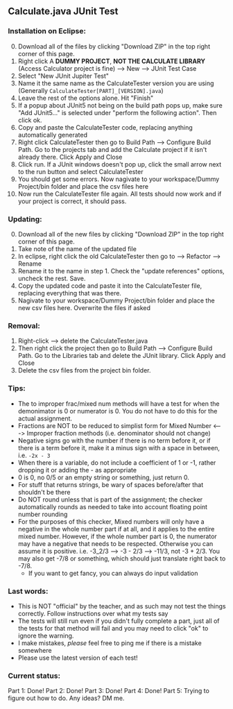 ## Calculate.java JUnit Test
### Installation on Eclipse:

0. Download all of the files by clicking "Download ZIP" in the top right corner of this page.
1. Right click A **DUMMY PROJECT**, **NOT THE CALCULATE LIBRARY** (Access Calculator project is fine) --> New --> JUnit Test Case
2. Select "New JUnit Jupiter Test"
3. Name it the same name as the CalculateTester version you are using (Generally `CalculateTester[PART]_[VERSION].java`)
4. Leave the rest of the options alone. Hit "Finish"
5. If a popup about JUnit5 not being on the build path pops up, make sure "Add JUnit5..." is selected under "perform the following action". Then click ok.
6. Copy and paste the CalculateTester code, replacing anything automatically generated
7. Right click CalculateTester then go to Build Path --> Configure Build Path. Go to the projects tab and add the Calculate project if it isn't already there. Click Apply and Close
8. Click run. If a JUnit windows doesn't pop up, click the small arrow next to the run button and select CalculateTester
9. You should get some errors. Now nagivate to your workspace/Dummy Project/bin folder and place the csv files here
10. Now run the CalculateTester file again. All tests should now work and if your project is correct, it should pass.

### Updating:

0. Download all of the new files by clicking "Download ZIP" in the top right corner of this page.
1. Take note of the name of the updated file
2. In eclipse, right click the old CalculateTester then go to --> Refactor --> Rename
3. Rename it to the name in step 1. Check the "update references" options, uncheck the rest. Save.
4. Copy the updated code and paste it into the CalculateTester file, replacing everything that was there.
5. Nagivate to your workspace/Dummy Project/bin folder and place the new csv files here. Overwrite the files if asked

### Removal:

1. Right-click --> delete the CalculateTester.java
2. Then right click the project then go to Build Path --> Configure Build Path. Go to the Libraries tab and delete the JUnit library. Click Apply and Close
3. Delete the csv files from the project bin folder.

### Tips:
- The to improper frac/mixed num methods will have a test for when the demonimator is 0 or numerator is 0. You do not have to do this for the actual assignment.
- Fractions are NOT to be reduced to simplist form for Mixed Number <---> Improper fraction methods (i.e. denominator should not change)
- Negative signs go with the number if there is no term before it, or if there is a term before it, make it a minus sign with a space in between, i.e. `-2x - 3`
- When there is a variable, do not include a coefficient of 1 or -1, rather dropping it or adding the - as appropriate
- 0 is 0, no 0/5 or an empty string or something, just return 0.
- For stuff that returns strings, be wary of spaces before/after that shouldn't be there
- Do NOT round unless that is part of the assignment; the checker automatically rounds as needed to take into account floating point number rounding
- For the purposes of this checker, Mixed numbers will only have a negative in the whole number part if at all, and it applies to the entire mixed number. However, if the whole number part is 0, the numerator may have a negative that needs to be respected. Otherwise you can assume it is positive. i.e. -3_2/3 --> -3 - 2/3 --> -11/3, not -3 + 2/3. You may also get -7/8 or something, which should just translate right back to -7/8.
	- If you want to get fancy, you can always do input validation

### Last words:
- This is NOT "official" by the teacher, and as such may not test the things correctly. Follow instructions over what my tests say
- The tests will still run even if you didn't fully complete a part, just all of the tests for that method will fail and you may need to click "ok" to ignore the warning.
- I make mistakes, *please* feel free to ping me if there is a mistake somewhere
- Please use the latest version of each test!

### Current status:
Part 1: Done!
Part 2: Done!
Part 3: Done!
Part 4: Done!
Part 5: Trying to figure out how to do. Any ideas? DM me.
